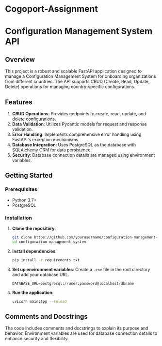 # Cogoport-Assignment
 
# Configuration Management System API

## Overview

This project is a robust and scalable FastAPI application designed to manage a Configuration Management System for onboarding organizations from different countries. The API supports CRUD (Create, Read, Update, Delete) operations for managing country-specific configurations.

## Features

1. **CRUD Operations**: Provides endpoints to create, read, update, and delete configurations.
2. **Data Validation**: Utilizes Pydantic models for request and response validation.
3. **Error Handling**: Implements comprehensive error handling using FastAPI's exception mechanisms.
4. **Database Integration**: Uses PostgreSQL as the database with SQLAlchemy ORM for data persistence.
5. **Security**: Database connection details are managed using environment variables.

## Getting Started

### Prerequisites

- Python 3.7+
- PostgreSQL

### Installation

1. **Clone the repository**:
    ```sh
    git clone https://github.com/yourusername/configuration-management-system.git
    cd configuration-management-system
    ```

2. **Install dependencies**:
    ```sh
    pip install -r requirements.txt
    ```

3. **Set up environment variables**:
    Create a `.env` file in the root directory and add your database URL.
    ```
    DATABASE_URL=postgresql://user:password@localhost/dbname
    ```

4. **Run the application**:
    ```sh
    uvicorn main:app --reload
    ```

## Comments and Docstrings
The code includes comments and docstrings to explain its purpose and behavior. Environment variables are used for database connection details to enhance security and flexibility.

